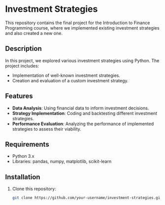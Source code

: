 # Investment Strategies

This repository contains the final project for the Introduction to Finance Programming course, 
where we implemented existing investment strategies and also created a new one.

## Description

In this project, we explored various investment strategies using Python. The project includes:
- Implementation of well-known investment strategies.
- Creation and evaluation of a custom investment strategy.

## Features

- **Data Analysis**: Using financial data to inform investment decisions.
- **Strategy Implementation**: Coding and backtesting different investment strategies.
- **Performance Evaluation**: Analyzing the performance of implemented strategies to assess their viability.

## Requirements

- Python 3.x
- Libraries: pandas, numpy, matplotlib, scikit-learn

## Installation

1. Clone this repository:
   ```bash
   git clone https://github.com/your-username/investment-strategies.git